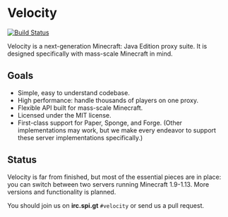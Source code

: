 # Velocity

[![Build Status](https://img.shields.io/jenkins/s/https/ci.velocitypowered.com/job/velocity/job/master.svg)](https://ci.velocitypowered.com/job/velocity/job/master/)

Velocity is a next-generation Minecraft: Java Edition proxy suite. It is
designed specifically with mass-scale Minecraft in mind.

## Goals

* Simple, easy to understand codebase.
* High performance: handle thousands of players on one proxy.
* Flexible API built for mass-scale Minecraft.
* Licensed under the MIT license.
* First-class support for Paper, Sponge, and Forge. (Other implementations
  may work, but we make every endeavor to support these server implementations
  specifically.)

## Status

Velocity is far from finished, but most of the essential pieces are in place:
you can switch between two servers running Minecraft 1.9-1.13. More versions
and functionality is planned.

You should join us on **irc.spi.gt** `#velocity` or send us a pull request.
